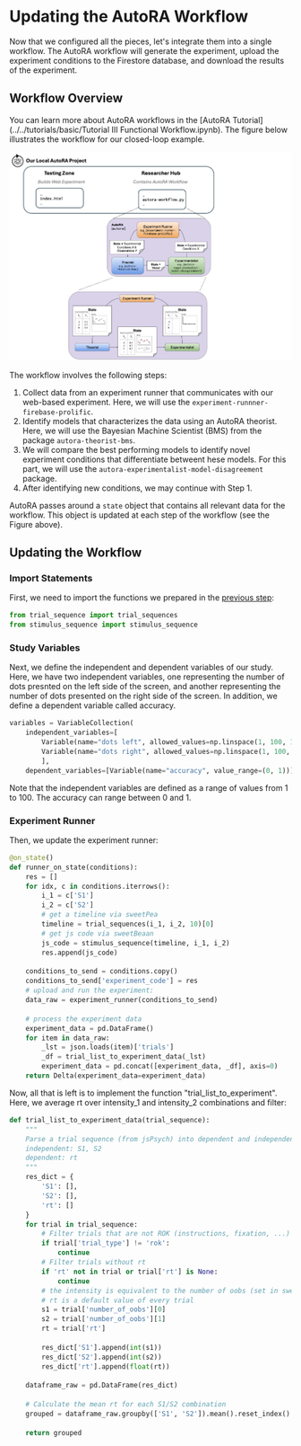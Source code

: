 # Updating the AutoRA Workflow

Now that we configured all the pieces, let's integrate them into a single workflow. The AutoRA workflow will generate the experiment, upload the experiment conditions to the Firestore database, and download the results of the experiment. 

## Workflow Overview

You can learn more about AutoRA workflows in the [AutoRA Tutorial](../../tutorials/basic/Tutorial III Functional Workflow.ipynb). The figure below illustrates the workflow for our closed-loop example.

![Setup](img/workflow_overview.png)

The workflow involves the following steps:
1. Collect data from an experiment runner that communicates with our web-based experiment. Here, we will use the ``experiment-runnner-firebase-prolific``.
2. Identify models that characterizes the data using an AutoRA theorist. Here, we will use the Bayesian Machine Scientist (BMS) from the package ``autora-theorist-bms``.
3. We will compare the best performing models to identify novel experiment conditions that differentiate betweent hese models. For this part, we will use the ``autora-experimentalist-model-disagreement`` package. 
4. After identifying new conditions, we may continue with Step 1.

AutoRA passes around a ``state`` object that contains all relevant data for the workflow. This object is updated at each step of the workflow (see the Figure above). 


## Updating the Workflow

### Import Statements
First, we need to import the functions we prepared in the [previous step](experiment.md):

```python
from trial_sequence import trial_sequences
from stimulus_sequence import stimulus_sequence
```

### Study Variables

Next, we define the independent and dependent variables of our study. Here, we have two independent variables, one representing the number of dots presnted on the left side of the screen, and another representing the number of dots presented on the right side of the screen. In addition, we define a dependent variable called accuracy.

```python
variables = VariableCollection(
    independent_variables=[
        Variable(name="dots left", allowed_values=np.linspace(1, 100, 100)),
        Variable(name="dots right", allowed_values=np.linspace(1, 100, 100)),
        ],
    dependent_variables=[Variable(name="accuracy", value_range=(0, 1))])
```

Note that the independent variables are defined as a range of values from 1 to 100. The accuracy can range between 0 and 1. 

### Experiment Runner

Then, we update the experiment runner:

```python
@on_state()
def runner_on_state(conditions):
    res = []
    for idx, c in conditions.iterrows():
        i_1 = c['S1']
        i_2 = c['S2']
        # get a timeline via sweetPea
        timeline = trial_sequences(i_1, i_2, 10)[0]
        # get js code via sweetBeaan
        js_code = stimulus_sequence(timeline, i_1, i_2)
        res.append(js_code)
    
    conditions_to_send = conditions.copy()
    conditions_to_send['experiment_code'] = res
    # upload and run the experiment:
    data_raw = experiment_runner(conditions_to_send)

    # process the experiment data
    experiment_data = pd.DataFrame()
    for item in data_raw:
        _lst = json.loads(item)['trials']
        _df = trial_list_to_experiment_data(_lst)
        experiment_data = pd.concat([experiment_data, _df], axis=0)
    return Delta(experiment_data=experiment_data)
```

Now, all that is left is to implement the function "trial_list_to_experiment". Here, we average rt over intensity_1 and intensity_2 combinations and filter:

```python
def trial_list_to_experiment_data(trial_sequence):
    """
    Parse a trial sequence (from jsPsych) into dependent and independent variables
    independent: S1, S2
    dependent: rt
    """
    res_dict = {
        'S1': [],
        'S2': [],
        'rt': []
    }
    for trial in trial_sequence:
        # Filter trials that are not ROK (instructions, fixation, ...)
        if trial['trial_type'] != 'rok':
            continue
        # Filter trials without rt
        if 'rt' not in trial or trial['rt'] is None:
            continue
        # the intensity is equivalent to the number of oobs (set in sweetBean script)
        # rt is a default value of every trial
        s1 = trial['number_of_oobs'][0]
        s2 = trial['number_of_oobs'][1]
        rt = trial['rt']
        
        res_dict['S1'].append(int(s1))
        res_dict['S2'].append(int(s2))
        res_dict['rt'].append(float(rt))
    
    dataframe_raw = pd.DataFrame(res_dict)
    
    # Calculate the mean rt for each S1/S2 combination
    grouped = dataframe_raw.groupby(['S1', 'S2']).mean().reset_index()

    return grouped
```



